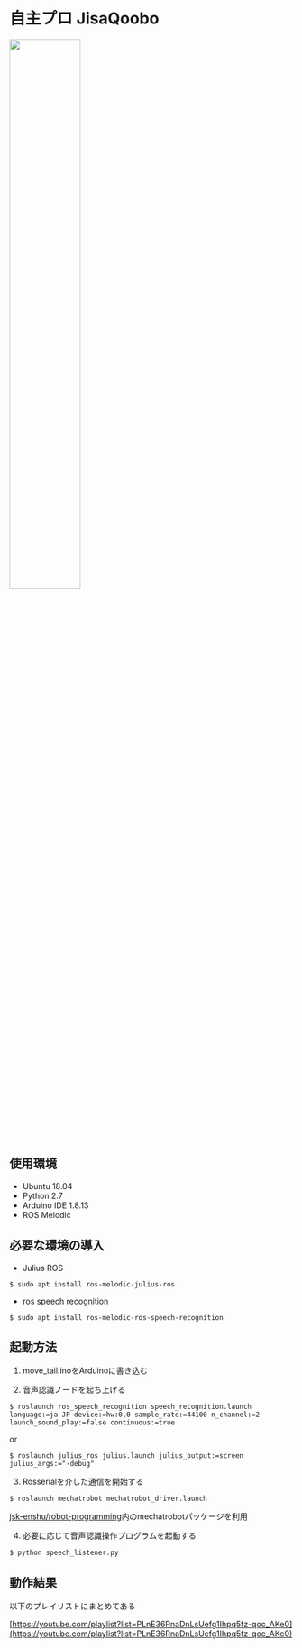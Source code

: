 # 自主プロ JisaQoobo
<img src="https://user-images.githubusercontent.com/67531577/106209150-dd2dee00-6207-11eb-8466-f9a885bbe399.JPG" width=50%>

## 使用環境
- Ubuntu 18.04
- Python 2.7
- Arduino IDE 1.8.13
- ROS Melodic

## 必要な環境の導入
- Julius ROS

`$ sudo apt install ros-melodic-julius-ros`

- ros speech recognition

`$ sudo apt install ros-melodic-ros-speech-recognition`

## 起動方法
1. move_tail.inoをArduinoに書き込む

2. 音声認識ノードを起ち上げる

`$ roslaunch ros_speech_recognition speech_recognition.launch language:=ja-JP device:=hw:0,0 sample_rate:=44100 n_channel:=2 launch_sound_play:=false continuous:=true`

or

`$ roslaunch julius_ros julius.launch julius_output:=screen julius_args:="-debug"`

3. Rosserialを介した通信を開始する


`$ roslaunch mechatrobot mechatrobot_driver.launch`

[jsk-enshu/robot-programming](https://github.com/jsk-enshu/robot-programming.git)内のmechatrobotパッケージを利用


4. 必要に応じて音声認識操作プログラムを起動する

`$ python speech_listener.py`

## 動作結果
以下のプレイリストにまとめてある

[https://youtube.com/playlist?list=PLnE36RnaDnLsUefg1Ihpq5fz-qoc_AKe0](https://youtube.com/playlist?list=PLnE36RnaDnLsUefg1Ihpq5fz-qoc_AKe0)
